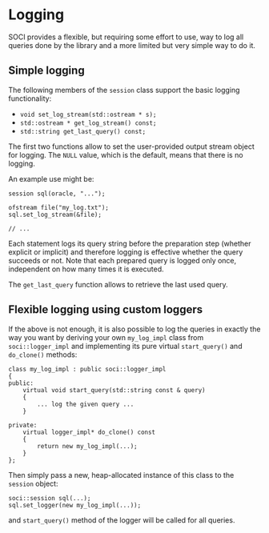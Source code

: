 # Logging

SOCI provides a flexible, but requiring some effort to use, way to log all
queries done by the library and a more limited but very simple way to do it.

## Simple logging

The following members of the `session` class support the basic logging functionality:

* `void set_log_stream(std::ostream * s);`
* `std::ostream * get_log_stream() const;`
* `std::string get_last_query() const;`

The first two functions allow to set the user-provided output stream object for logging.
The `NULL` value, which is the default, means that there is no logging.

An example use might be:

    session sql(oracle, "...");

    ofstream file("my_log.txt");
    sql.set_log_stream(&file);

    // ...

Each statement logs its query string before the preparation step (whether explicit or implicit) and therefore logging is effective whether the query succeeds or not.
Note that each prepared query is logged only once, independent on how many times it is executed.

The `get_last_query` function allows to retrieve the last used query.


## Flexible logging using custom loggers

If the above is not enough, it is also possible to log the queries in exactly
the way you want by deriving your own `my_log_impl` class from
`soci::logger_impl` and implementing its pure virtual `start_query()` and
`do_clone()` methods:

    class my_log_impl : public soci::logger_impl
    {
    public:
        virtual void start_query(std::string const & query)
        {
            ... log the given query ...
        }

    private:
        virtual logger_impl* do_clone() const
        {
            return new my_log_impl(...);
        }
    };

Then simply pass a new, heap-allocated instance of this class to the `session`
object:

    soci::session sql(...);
    sql.set_logger(new my_log_impl(...));

and `start_query()` method of the logger will be called for all queries.
